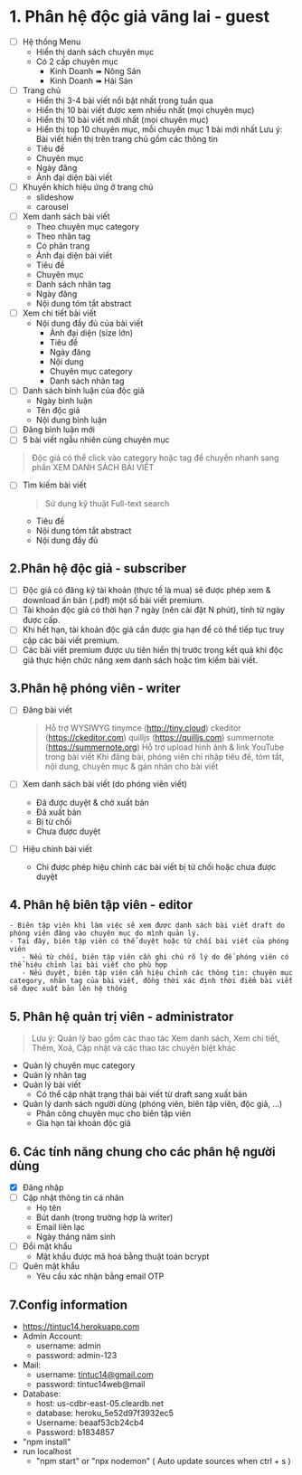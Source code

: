 # 1. Phân hệ độc giả vãng lai - guest
- [ ] Hệ thống Menu
    - Hiển thị danh sách chuyên mục
   - Có 2 cấp chuyên mục
       - Kinh Doanh ➠ Nông Sản
       - Kinh Doanh ➠ Hải Sản
- [ ] Trang chủ
   - Hiển thị 3-4 bài viết nổi bật nhất trong tuần qua
   - Hiển thị 10 bài viết được xem nhiều nhất (mọi chuyên mục)
   - Hiển thị 10 bài viết mới nhất (mọi chuyên mục)
   - Hiển thị top 10 chuyên mục, mỗi chuyên mục 1 bài mới nhất
Lưu ý: Bài viết hiển thị trên trang chủ gồm các thông tin
   - Tiêu đề
   - Chuyên mục
   - Ngày đăng
   - Ảnh đại diện bài viết
- [ ] Khuyến khích hiệu ứng ở trang chủ
   - slideshow
   - carousel
 - [ ] Xem danh sách bài viết
   - Theo chuyên mục category
   - Theo nhãn tag
   - Có phân trang
   - Ảnh đại diện bài viết
   - Tiêu đề
   - Chuyên mục
   - Danh sách nhãn tag
   - Ngày đăng
   - Nội dung tóm tắt abstract
- [ ] Xem chi tiết bài viết
   - Nội dung đầy đủ của bài viết
       - Ảnh đại diện (size lớn)
       - Tiêu đề
       - Ngày đăng
       - Nội dung
       - Chuyên mục category
       - Danh sách nhãn tag
 - [ ] Danh sách bình luận của độc giả
      - Ngày bình luận
      - Tên độc giả
      - Nội dung bình luận
 - [ ] Đăng bình luận mới
 - [ ] 5 bài viết ngẫu nhiên cùng chuyên mục

> Độc giả có thể click vào category hoặc tag để chuyển nhanh sang phần XEM DANH SÁCH BÀI VIẾT
 - [ ] Tìm kiếm bài viết
    > Sử dụng kỹ thuật Full-text search
   - Tiêu đề
   - Nội dung tóm tắt abstract
   - Nội dung đầy đủ
## 2.Phân hệ độc giả - subscriber
  - [ ] Độc giả có đăng ký tài khoản (thực tế là mua) sẽ được phép xem & download ấn bản (.pdf) một số bài viết premium.
  - [ ] Tài khoản độc giả có thời hạn 7 ngày (nên cài đặt N phút), tính từ ngày được cấp.
  - [ ]  Khi hết hạn, tài khoản độc giả cần được gia hạn để có thể tiếp tục truy cập các bài viết premium.
  - [ ] Các bài viết premium được ưu tiên hiển thị trước trong kết quả khi độc giả thực hiện chức năng xem danh sách hoặc tìm kiếm bài viết.
## 3.Phân hệ phóng viên - writer
- [ ] Đăng bài viết

    > Hỗ trợ WYSIWYG
        tinymce (http://tiny.cloud)
        ckeditor (https://ckeditor.com)
        quilljs (https://quilljs.com)
        summernote (https://summernote.org)
    Hỗ trợ upload hình ảnh & link YouTube trong bài viết
    Khi đăng bài, phóng viên chỉ nhập tiêu đề, tóm tắt, nội dung, chuyên mục & gán nhãn cho bài viết

- [ ] Xem danh sách bài viết (do phóng viên viết)

   - Đã được duyệt & chờ xuất bản
   - Đã xuất bản
   - Bị từ chối
   - Chưa được duyệt

- [ ] Hiệu chỉnh bài viết

   - Chi được phép hiệu chỉnh các bài viết bị từ chối hoặc chưa được duyệt

## 4. Phân hệ biên tập viên - editor
    - Biên tập viên khi làm việc sẽ xem được danh sách bài viết draft do phóng viên đăng vào chuyên mục do mình quản lý.
    - Tại đây, biên tập viên có thể duyệt hoặc từ chối bài viết của phóng viên
       - Nếu từ chối, biên tập viên cần ghi chú rõ lý do để phóng viên có thể hiệu chỉnh lại bài viết cho phù hợp
       - Nếu duyệt, biên tập viên cần hiệu chỉnh các thông tin: chuyên mục category, nhãn tag của bài viết, đồng thời xác định thời điểm bài viết sẽ được xuất bản lên hệ thống
## 5. Phân hệ quản trị viên - administrator
   > Lưu ý: Quản lý bao gồm các thao tác Xem danh sách, Xem chi tiết, Thêm, Xoá, Cập nhật và các thao tác chuyên biệt khác
- Quản lý chuyên mục category
- Quản lý nhãn tag
- Quản lý bài viết
   - Có thể cập nhật trạng thái bài viết từ draft sang xuất bản
- Quản lý danh sách người dùng (phóng viên, biên tập viên, độc giả, …)
    - Phân công chuyên mục cho biên tập viên
    - Gia hạn tài khoản độc giả
## 6. Các tính năng chung cho các phân hệ người dùng
- [x] Đăng nhập
- [ ] Cập nhật thông tin cá nhân
    - Họ tên
    - Bút danh (trong trường hợp là writer)
    - Email liên lạc
    - Ngày tháng năm sinh
- [ ] Đổi mật khẩu
    - Mật khẩu được mã hoá bằng thuật toán bcrypt
- [ ] Quên mật khẩu
    - Yêu cầu xác nhận bằng email OTP
## 7.Config information

- https://tintuc14.herokuapp.com
- Admin Account:
  - username: admin
  - password: admin-123
- Mail:
  - username: tintuc14@gmail.com
  - password: tintuc14web@mail
- Database:
  - host: us-cdbr-east-05.cleardb.net
  - database: heroku_5e52d97f3932ec5
  - Username: beaaf53cb24cb4
  - Password: b1834857
- "npm install"
- run localhost
  - "npm start" or "npx nodemon" ( Auto update sources when ctrl + s )

  
